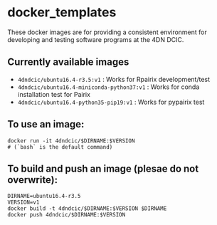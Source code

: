 # docker_templates
These docker images are for providing a consistent environment for developing and testing software programs at the 4DN DCIC.

## Currently available images
* `4dndcic/ubuntu16.4-r3.5:v1` : Works for Rpairix development/test
* `4dndcic/ubuntu16.4-miniconda-python37:v1` : Works for conda installation test for Pairix
* `4dndcic/ubuntu16.4-python35-pip19:v1` : Works for pypairix test

## To use an image:
```
docker run -it 4dndcic/$DIRNAME:$VERSION
# (`bash` is the default command)
```

## To build and push an image (plesae do not overwrite):
```
DIRNAME=ubuntu16.4-r3.5
VERSION=v1
docker build -t 4dndcic/$DIRNAME:$VERSION $DIRNAME
docker push 4dndcic/$DIRNAME:$VERSION
```
